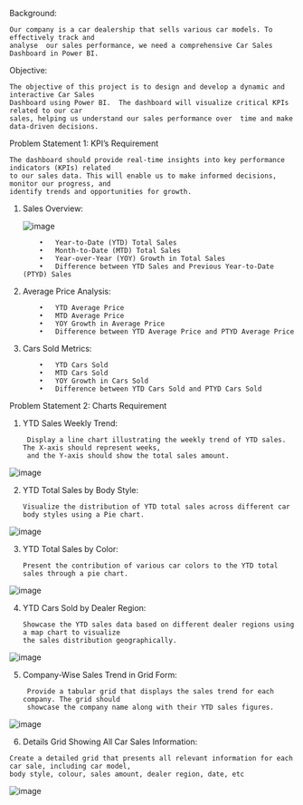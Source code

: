 Background: 

    Our company is a car dealership that sells various car models. To effectively track and 
    analyse  our sales performance, we need a comprehensive Car Sales Dashboard in Power BI. 
Objective: 

    The objective of this project is to design and develop a dynamic and interactive Car Sales 
    Dashboard using Power BI.  The dashboard will visualize critical KPIs related to our car
    sales, helping us understand our sales performance over  time and make data-driven decisions.
Problem Statement 1: KPI’s Requirement

    The dashboard should provide real-time insights into key performance indicators (KPIs) related
    to our sales data. This will enable us to make informed decisions, monitor our progress, and 
    identify trends and opportunities for growth.


1.	Sales Overview:

       ![image](https://github.com/kaviyarasanEaswaran/Car_Sales_Dashboard/assets/129485308/03de1d1e-6237-4e0d-915e-ac7f3da4ef7f)

            •	Year-to-Date (YTD) Total Sales
            •	Month-to-Date (MTD) Total Sales
            •	Year-over-Year (YOY) Growth in Total Sales
            •	Difference between YTD Sales and Previous Year-to-Date (PTYD) Sales
3.	Average Price Analysis:


	        •	YTD Average Price
	        •	MTD Average Price
	        •	YOY Growth in Average Price
	        •	Difference between YTD Average Price and PTYD Average Price
4.	Cars Sold Metrics:

		
	        •	YTD Cars Sold
	        •	MTD Cars Sold
	        •	YOY Growth in Cars Sold
	        •	Difference between YTD Cars Sold and PTYD Cars Sold
Problem Statement 2: Charts Requirement

1.	YTD Sales Weekly Trend:

  	     Display a line chart illustrating the weekly trend of YTD sales. The X-axis should represent weeks,
  	     and the Y-axis should show the total sales amount.
![image](https://github.com/kaviyarasanEaswaran/Car_Sales_Dashboard/assets/129485308/5a980776-53a7-4437-a712-557aae0f10fa)

2.	YTD Total Sales by Body Style:


		Visualize the distribution of YTD total sales across different car body styles using a Pie chart.

![image](https://github.com/kaviyarasanEaswaran/Car_Sales_Dashboard/assets/129485308/8a81dd3c-44bf-4463-bcf2-07c069c50ed2)

3.	YTD Total Sales by Color:


		Present the contribution of various car colors to the YTD total sales through a pie chart.

![image](https://github.com/kaviyarasanEaswaran/Car_Sales_Dashboard/assets/129485308/ec18171c-5f8a-45c8-b57e-dcf34b037b6b)



4.	YTD Cars Sold by Dealer Region:

  	    Showcase the YTD sales data based on different dealer regions using a map chart to visualize
  	    the sales distribution geographically.

   ![image](https://github.com/kaviyarasanEaswaran/Car_Sales_Dashboard/assets/129485308/3f370533-e524-48e3-85d3-635bb7503812)



5.	Company-Wise Sales Trend in Grid Form:

	
	     Provide a tabular grid that displays the sales trend for each company. The grid should
  	     showcase the company name along with their YTD sales figures.


   ![image](https://github.com/kaviyarasanEaswaran/Car_Sales_Dashboard/assets/129485308/d28ffa1d-72f8-4f12-bb2e-d7ec3641f822)



   6.	Details Grid Showing All Car Sales Information:
 	 
    
	Create a detailed grid that presents all relevant information for each car sale, including car model,
 	body style, colour, sales amount, dealer region, date, etc

  ![image](https://github.com/kaviyarasanEaswaran/Car_Sales_Dashboard/assets/129485308/71d41f61-ee4e-4511-8e2a-2e368f5622f8)



